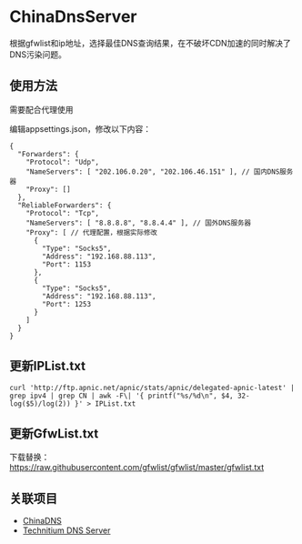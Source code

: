 # ChinaDnsServer
根据gfwlist和ip地址，选择最佳DNS查询结果，在不破坏CDN加速的同时解决了DNS污染问题。

## 使用方法
需要配合代理使用

编辑appsettings.json，修改以下内容：
<pre><code>{
  "Forwarders": {
    "Protocol": "Udp",
    "NameServers": [ "202.106.0.20", "202.106.46.151" ], // 国内DNS服务器
    "Proxy": []
  },
  "ReliableForwarders": {
    "Protocol": "Tcp",
    "NameServers": [ "8.8.8.8", "8.8.4.4" ], // 国外DNS服务器
    "Proxy": [ // 代理配置，根据实际修改
      {
        "Type": "Socks5",
        "Address": "192.168.88.113",
        "Port": 1153
      },
      {
        "Type": "Socks5",
        "Address": "192.168.88.113",
        "Port": 1253
      }
    ]
  }
}</code></pre>

## 更新IPList.txt
<pre><code>curl 'http://ftp.apnic.net/apnic/stats/apnic/delegated-apnic-latest' | grep ipv4 | grep CN | awk -F\| '{ printf("%s/%d\n", $4, 32-log($5)/log(2)) }' > IPList.txt</code></pre>

## 更新GfwList.txt
下载替换：https://raw.githubusercontent.com/gfwlist/gfwlist/master/gfwlist.txt

## 关联项目
- [ChinaDNS](https://github.com/shadowsocks/ChinaDNS)
- [Technitium DNS Server](https://github.com/TechnitiumSoftware/DnsServer)
